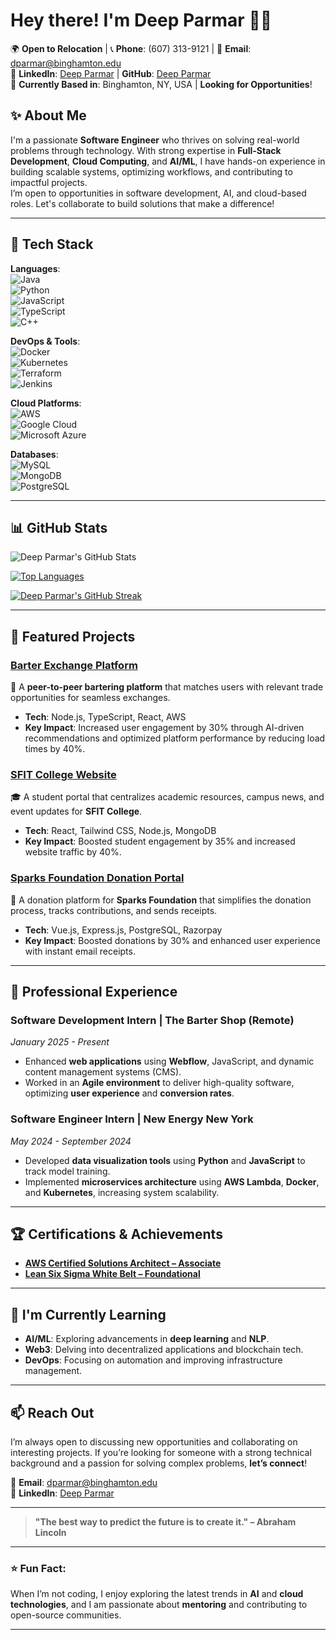 # Hey there! I'm **Deep Parmar** 👩‍💻

🌍 **Open to Relocation** | 📞 **Phone**: (607) 313-9121 | 📧 **Email**: [dparmar@binghamton.edu](mailto:dparmar@binghamton.edu)  
🔗 **LinkedIn**: [Deep Parmar](https://www.linkedin.com/in/deepparmar1905/) | **GitHub**: [Deep Parmar](https://github.com/dparmar19)  
📍 **Currently Based in**: Binghamton, NY, USA | **Looking for Opportunities**!

## ✨ About Me
I'm a passionate **Software Engineer** who thrives on solving real-world problems through technology. With strong expertise in **Full-Stack Development**, **Cloud Computing**, and **AI/ML**, I have hands-on experience in building scalable systems, optimizing workflows, and contributing to impactful projects.  
I’m open to opportunities in software development, AI, and cloud-based roles. Let's collaborate to build solutions that make a difference!

---

## 💼 Tech Stack

**Languages**:  
![Java](https://img.shields.io/badge/-Java-007396?style=flat-square&logo=java&logoColor=white)  
![Python](https://img.shields.io/badge/-Python-3776AB?style=flat-square&logo=python&logoColor=white)  
![JavaScript](https://img.shields.io/badge/-JavaScript-F7DF1E?style=flat-square&logo=javascript&logoColor=black)  
![TypeScript](https://img.shields.io/badge/-TypeScript-3178C6?style=flat-square&logo=typescript&logoColor=white)  
![C++](https://img.shields.io/badge/-C++-00599C?style=flat-square&logo=c%2B%2B&logoColor=white)  

**DevOps & Tools**:  
![Docker](https://img.shields.io/badge/-Docker-2496ED?style=flat-square&logo=docker&logoColor=white)  
![Kubernetes](https://img.shields.io/badge/-Kubernetes-326CE5?style=flat-square&logo=kubernetes&logoColor=white)  
![Terraform](https://img.shields.io/badge/-Terraform-7B42BC?style=flat-square&logo=terraform&logoColor=white)  
![Jenkins](https://img.shields.io/badge/-Jenkins-D24939?style=flat-square&logo=jenkins&logoColor=white)  

**Cloud Platforms**:  
![AWS](https://img.shields.io/badge/-AWS-232F3E?style=flat-square&logo=amazonaws&logoColor=white)  
![Google Cloud](https://img.shields.io/badge/-Google_Cloud-4285F4?style=flat-square&logo=googlecloud&logoColor=white)  
![Microsoft Azure](https://img.shields.io/badge/-Microsoft_Azure-0089D6?style=flat-square&logo=microsoftazure&logoColor=white)

**Databases**:  
![MySQL](https://img.shields.io/badge/-MySQL-4479A1?style=flat-square&logo=mysql&logoColor=white)  
![MongoDB](https://img.shields.io/badge/-MongoDB-47A248?style=flat-square&logo=mongodb&logoColor=white)  
![PostgreSQL](https://img.shields.io/badge/-PostgreSQL-4169E1?style=flat-square&logo=postgresql&logoColor=white)  

---

## 📊 GitHub Stats

![Deep Parmar's GitHub Stats](https://github-readme-stats.vercel.app/api?username=DeepParmar&show_icons=true&count_private=true&hide_title=true&hide=prs&theme=radical)

[![Top Languages](https://github-readme-stats.vercel.app/api/top-langs/?username=DeepParmar&layout=compact&theme=radical)](https://github.com/anuraghazra/github-readme-stats)

[![Deep Parmar's GitHub Streak](https://github-readme-streak-stats.herokuapp.com/?user=DeepParmar&theme=radical&hide_border=true)](https://git.io/streak-stats)

---

## 🚀 Featured Projects

### [**Barter Exchange Platform**](https://thebartershopbeta.com/)  
🔄 A **peer-to-peer bartering platform** that matches users with relevant trade opportunities for seamless exchanges.  
- **Tech**: Node.js, TypeScript, React, AWS  
- **Key Impact**: Increased user engagement by 30% through AI-driven recommendations and optimized platform performance by reducing load times by 40%.

### [**SFIT College Website**](https://ubiquitous-figolla-e28d4f.netlify.app/)  
🎓 A student portal that centralizes academic resources, campus news, and event updates for **SFIT College**.  
- **Tech**: React, Tailwind CSS, Node.js, MongoDB  
- **Key Impact**: Boosted student engagement by 35% and increased website traffic by 40%.

### [**Sparks Foundation Donation Portal**](https://quiet-semifreddo-144436.netlify.app/)  
💸 A donation platform for **Sparks Foundation** that simplifies the donation process, tracks contributions, and sends receipts.  
- **Tech**: Vue.js, Express.js, PostgreSQL, Razorpay  
- **Key Impact**: Boosted donations by 30% and enhanced user experience with instant email receipts.

---

## 💼 Professional Experience

### **Software Development Intern** | **The Barter Shop** (Remote)  
*January 2025 - Present*  
- Enhanced **web applications** using **Webflow**, JavaScript, and dynamic content management systems (CMS).  
- Worked in an **Agile environment** to deliver high-quality software, optimizing **user experience** and **conversion rates**.

### **Software Engineer Intern** | **New Energy New York**  
*May 2024 - September 2024*  
- Developed **data visualization tools** using **Python** and **JavaScript** to track model training.  
- Implemented **microservices architecture** using **AWS Lambda**, **Docker**, and **Kubernetes**, increasing system scalability.

---

## 🏆 Certifications & Achievements

- **[AWS Certified Solutions Architect – Associate](https://www.credly.com/badges/257117a1-d866-4dc2-b1e0-1bf8610c0675/public_url)**
- **[Lean Six Sigma White Belt – Foundational](https://www.credly.com/badges/c20796aa-fa46-4ec1-b0bb-0352578c95d6/linked_in_profile)**  

---

## 🌱 I'm Currently Learning

- **AI/ML**: Exploring advancements in **deep learning** and **NLP**.  
- **Web3**: Delving into decentralized applications and blockchain tech.  
- **DevOps**: Focusing on automation and improving infrastructure management.

---

## 📫 Reach Out

I’m always open to discussing new opportunities and collaborating on interesting projects. If you’re looking for someone with a strong technical background and a passion for solving complex problems, **let’s connect**!

📧 **Email**: [dparmar@binghamton.edu](mailto:dparmar@binghamton.edu)  
🔗 **LinkedIn**: [Deep Parmar](https://www.linkedin.com/in/deepparmar1905/)

---

> **"The best way to predict the future is to create it." – Abraham Lincoln**

---

### ⭐ Fun Fact:
When I’m not coding, I enjoy exploring the latest trends in **AI** and **cloud technologies**, and I am passionate about **mentoring** and contributing to open-source communities.

---
